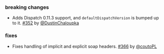 ### breaking changes

- Adds Dispatch 0.11.3 support, and `defaultDispatchVersion` is bumped up to it. [#352][352] by [@DustinChaloupka][@DustinChaloupka]

### fixes

- Fixes handling of implicit and explicit soap headers. [#366][366] by [@coutoPL][@coutoPL]

  [352]: https://github.com/eed3si9n/scalaxb/pull/352
  [366]: https://github.com/eed3si9n/scalaxb/pull/366
  [@coutoPL]: https://github.com/coutoPL
  [@DustinChaloupka]: https://github.com/DustinChaloupka
